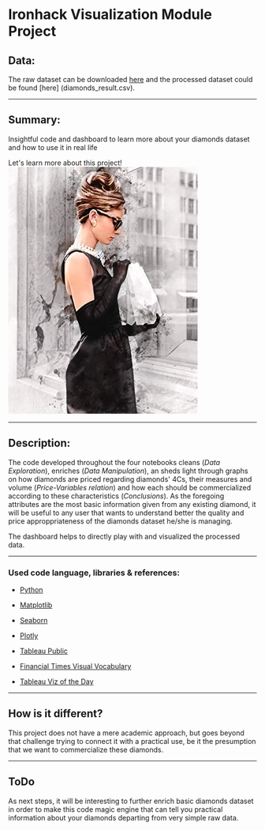 # **Ironhack Visualization Module Project**


## **Data:**

The raw dataset can be downloaded [here](http://www.potacho.com/files/ironhack/diamonds_train.csv) and the processed dataset could be found [here] (diamonds_result.csv).

---

## **Summary:**

Insightful code and dashboard to learn more about your diamonds dataset and how to use it in real life

Let's learn more about this project!
![Let see our diamonds conclusions](audrey.jpg)

---

## **Description:**

The code developed throughout the four notebooks cleans (*Data Exploration*), enriches (*Data Manipulation*), an sheds light through graphs on how diamonds are priced regarding diamonds' 4Cs, their measures and volume (*Price-Variables relation*) and how each should be commercialized according to these characteristics (*Conclusions*). As the foregoing attributes are the most basic information given from any existing diamond, it will be useful to any user that wants to understand better the quality and price approppriateness of the diamonds dataset he/she is managing.

The dashboard helps to directly play with and visualized the processed data.

---

### **Used code language, libraries & references:**

- [Python](https://www.python.org/)


- [Matplotlib](https://matplotlib.org/)

- [Seaborn](https://seaborn.pydata.org/)

- [Plotly](https://https://plotly.com/)

- [Tableau Public](https://public.tableau.com/)


- [Financial Times Visual Vocabulary](https://github.com/ft-interactive/chart-doctor/tree/master/visual-vocabulary)

- [Tableau Viz of the Day](https://public.tableau.com/es-es/gallery/?tab=viz-of-the-day&type=viz-of-the-day)

---

## How is it different?

This project does not have a mere academic approach, but goes beyond that challenge trying to connect it with a practical use, be it the presumption that we want to commercialize these diamonds. 

--- 

## ToDo

As next steps, it will be interesting to further enrich basic diamonds dataset in order to make this code magic engine that can tell you practical information about your diamonds departing from very simple raw data.